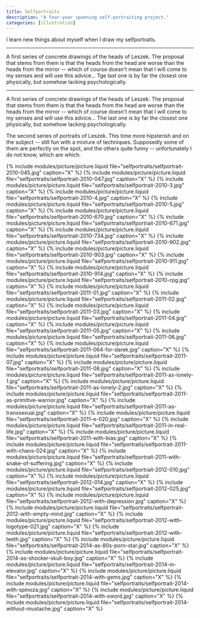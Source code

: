 ```yaml
---
title: Selfportraits
description: "A four-year spanning self-portraiting project."
categories: [illustration]
---
```


I learn new things about myself when I draw my selfportraits.

---

A first series of concrete drawings of the heads of Leszek. The proposal that stems from them is that the heads from the head are worse than the heads from the mirror -- which of course doesn't mean that I will come to my senses and will use this advice... Tge last one is by far the closest one physically, but somehow lacking psychologically.

---

A first series of concrete drawings of the heads of Leszek. The proposal that stems from them is that the heads from the head are worse than the heads from the mirror -- which of course doesn't mean that I will come to my senses and will use this advice... The last one is by far the closest one physically, but somehow lacking psychologically.

The second series of portraits of Leszek. This time more hipsterish and on the subject -- still fun with a mixture of techniques. Supposedly some of them are perfectly on the spot, and the others quite funny -- unfortunately I do not know, which are which.

{% include modules/picture/picture.liquid file="selfportraits/selfportrait-2010-045.jpg" caption="X" %}
{% include modules/picture/picture.liquid file="selfportraits/selfportrait-2010-047.jpg" caption="X" %}
{% include modules/picture/picture.liquid file="selfportraits/selfportrait-2010-3.jpg" caption="X" %}
{% include modules/picture/picture.liquid file="selfportraits/selfportrait-2010-4.jpg" caption="X" %}
{% include modules/picture/picture.liquid file="selfportraits/selfportrait-2010-5.jpg" caption="X" %}
{% include modules/picture/picture.liquid file="selfportraits/selfportrait-2010-670.jpg" caption="X" %}
{% include modules/picture/picture.liquid file="selfportraits/selfportrait-2010-671.jpg" caption="X" %}
{% include modules/picture/picture.liquid file="selfportraits/selfportrait-2010-734.jpg" caption="X" %}
{% include modules/picture/picture.liquid file="selfportraits/selfportrait-2010-902.jpg" caption="X" %}
{% include modules/picture/picture.liquid file="selfportraits/selfportrait-2010-903.jpg" caption="X" %}
{% include modules/picture/picture.liquid file="selfportraits/selfportrait-2010-911.jpg" caption="X" %}
{% include modules/picture/picture.liquid file="selfportraits/selfportrait-2010-914.jpg" caption="X" %}
{% include modules/picture/picture.liquid file="selfportraits/selfportrait-2010-rpg.jpg" caption="X" %}
{% include modules/picture/picture.liquid file="selfportraits/selfportrait-2011-01.jpg" caption="X" %}
{% include modules/picture/picture.liquid file="selfportraits/selfportrait-2011-02.jpg" caption="X" %}
{% include modules/picture/picture.liquid file="selfportraits/selfportrait-2011-03.jpg" caption="X" %}
{% include modules/picture/picture.liquid file="selfportraits/selfportrait-2011-04.jpg" caption="X" %}
{% include modules/picture/picture.liquid file="selfportraits/selfportrait-2011-05.jpg" caption="X" %}
{% include modules/picture/picture.liquid file="selfportraits/selfportrait-2011-06.jpg" caption="X" %}
{% include modules/picture/picture.liquid file="selfportraits/selfportrait-2011-064-for-darek.jpg" caption="X" %}
{% include modules/picture/picture.liquid file="selfportraits/selfportrait-2011-07.jpg" caption="X" %}
{% include modules/picture/picture.liquid file="selfportraits/selfportrait-2011-08.jpg" caption="X" %}
{% include modules/picture/picture.liquid file="selfportraits/selfportrait-2011-as-lonely-1.jpg" caption="X" %}
{% include modules/picture/picture.liquid file="selfportraits/selfportrait-2011-as-lonely-2.jpg" caption="X" %}
{% include modules/picture/picture.liquid file="selfportraits/selfportrait-2011-as-primitive-warrior.jpg" caption="X" %}
{% include modules/picture/picture.liquid file="selfportraits/selfportrait-2011-as-transsexual.jpg" caption="X" %}
{% include modules/picture/picture.liquid file="selfportraits/selfportrait-2011-e-020.jpg" caption="X" %}
{% include modules/picture/picture.liquid file="selfportraits/selfportrait-2011-in-real-life.jpg" caption="X" %}
{% include modules/picture/picture.liquid file="selfportraits/selfportrait-2011-with-bias.jpg" caption="X" %}
{% include modules/picture/picture.liquid file="selfportraits/selfportrait-2011-with-chaos-024.jpg" caption="X" %}
{% include modules/picture/picture.liquid file="selfportraits/selfportrait-2011-with-snake-of-suffering.jpg" caption="X" %}
{% include modules/picture/picture.liquid file="selfportraits/selfportrait-2012-010.jpg" caption="X" %}
{% include modules/picture/picture.liquid file="selfportraits/selfportrait-2012-014.jpg" caption="X" %}
{% include modules/picture/picture.liquid file="selfportraits/selfportrait-2012-025.jpg" caption="X" %}
{% include modules/picture/picture.liquid file="selfportraits/selfportrait-2012-with-depression.jpg" caption="X" %}
{% include modules/picture/picture.liquid file="selfportraits/selfportrait-2012-with-empty-mind.jpg" caption="X" %}
{% include modules/picture/picture.liquid file="selfportraits/selfportrait-2012-with-logotype-021.jpg" caption="X" %}
{% include modules/picture/picture.liquid file="selfportraits/selfportrait-2012-with-teeth.jpg" caption="X" %}
{% include modules/picture/picture.liquid file="selfportraits/selfportrait-2014-as-80s-porn-star.jpg" caption="X" %}
{% include modules/picture/picture.liquid file="selfportraits/selfportrait-2014-as-shocker-skull-boy.jpg" caption="X" %}
{% include modules/picture/picture.liquid file="selfportraits/selfportrait-2014-in-elevator.jpg" caption="X" %}
{% include modules/picture/picture.liquid file="selfportraits/selfportrait-2014-with-gems.jpg" caption="X" %}
{% include modules/picture/picture.liquid file="selfportraits/selfportrait-2014-with-spinoza.jpg" caption="X" %}
{% include modules/picture/picture.liquid file="selfportraits/selfportrait-2014-with-sword.jpg" caption="X" %}
{% include modules/picture/picture.liquid file="selfportraits/selfportrait-2014-without-mustache.jpg" caption="X" %}

